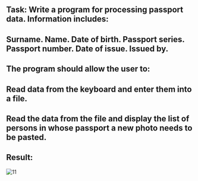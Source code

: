 ## Task: Write a program for processing passport data. Information includes: 
## Surname. Name. Date of birth. Passport series. Passport number. Date of issue. Issued by. 
## The program should allow the user to: 
## Read data from the keyboard and enter them into a file. 
## Read the data from the file and display the list of persons in whose passport a new photo needs to be pasted. 
## Result:
![11](https://github.com/demurre/CPPLearning/assets/117121382/45e91938-5a52-47a8-bbc8-0de471895791)
